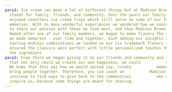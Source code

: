 ```yaml
---
para1: Ice cream can mean a lot of different things but at Madison Brown it
  stands for family, friends, and community. Over the years our family has
  enjoyed countless ice cream trips which still serve as some of our fondest
  memories. With so many wonderful experiences we wondered how we could continue
  to share our passion with those we love most, and thus Madison Brown was born.
  Named after one of our family members, we began to make flavors the same way
  we made memories - over time and together. Each adding our insights and
  tasting endless combinations we landed on our six trademark flavors that
  ensured the classics were perfect with little personalized touches throughout
  the ingredient
para2: From there we began giving it to our friends and community and realized
  that not only could we create our own happiness, we could           share it.
  We knew that this was how we would spread joy, create           memories, and
  bring people together. Therefore, you can count on           Madison Brown to
  continue to find ways to give back to the communities           who create and
  inspire us… because some things are meant for sharing.
---
```

